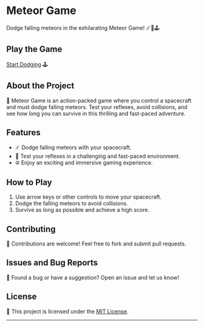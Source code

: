 # Meteor Game

Dodge falling meteors in the exhilarating Meteor Game! ☄️🚀🕹️

## Play the Game

[Start Dodging](https://aryan0-1maurya.github.io/meteor-game/) 🕹️

## About the Project

📜 Meteor Game is an action-packed game where you control a spacecraft and must dodge falling meteors. Test your reflexes, avoid collisions, and see how long you can survive in this thrilling and fast-paced adventure.

## Features

- ☄️ Dodge falling meteors with your spacecraft.
- 🚀 Test your reflexes in a challenging and fast-paced environment.
- 🌐 Enjoy an exciting and immersive gaming experience.

## How to Play

1. Use arrow keys or other controls to move your spacecraft.
2. Dodge the falling meteors to avoid collisions.
3. Survive as long as possible and achieve a high score.

## Contributing

🤝 Contributions are welcome! Feel free to fork and submit pull requests.

## Issues and Bug Reports

🐛 Found a bug or have a suggestion? Open an issue and let us know!

## License

📄 This project is licensed under the [MIT License](LICENSE).

---
